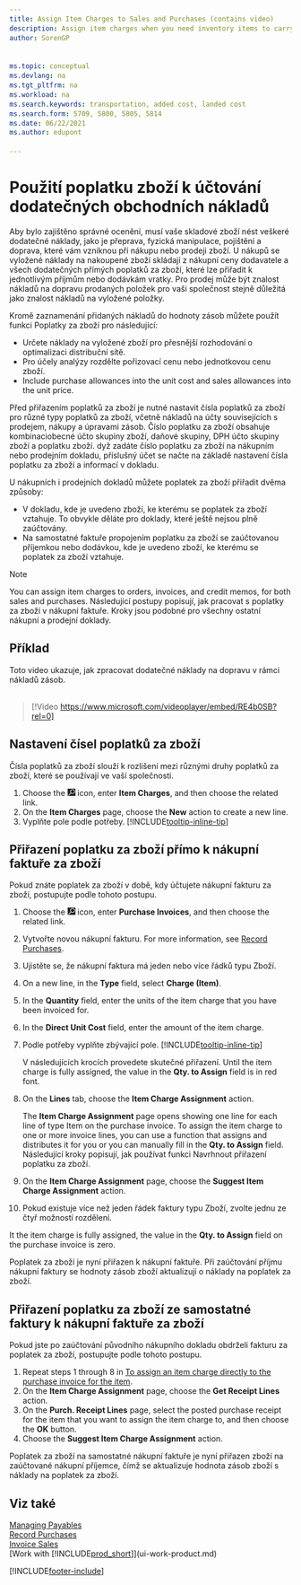 ```yaml
---
title: Assign Item Charges to Sales and Purchases (contains video)
description: Assign item charges when you need inventory items to carry added costs, such as freight and physical handling that you incur when purchasing or selling items.
author: SorenGP


ms.topic: conceptual
ms.devlang: na
ms.tgt_pltfrm: na
ms.workload: na
ms.search.keywords: transportation, added cost, landed cost
ms.search.form: 5709, 5800, 5805, 5814
ms.date: 06/22/2021
ms.author: edupont

---
```

# Použití poplatku zboží k účtování dodatečných obchodních nákladů
Aby bylo zajištěno správné ocenění, musí vaše skladové zboží nést veškeré dodatečné náklady, jako je přeprava, fyzická manipulace, pojištění a doprava, které vám vzniknou při nákupu nebo prodeji zboží. U nákupů se vyložené náklady na nakoupené zboží skládají z nákupní ceny dodavatele a všech dodatečných přímých poplatků za zboží, které lze přiřadit k jednotlivým příjmům nebo dodávkám vratky. Pro prodej může být znalost nákladů na dopravu prodaných položek pro vaši společnost stejně důležitá jako znalost nákladů na vyložené položky.

Kromě zaznamenání přidaných nákladů do hodnoty zásob můžete použít funkci Poplatky za zboží pro následující:

- Určete náklady na vyložené zboží pro přesnější rozhodování o optimalizaci distribuční sítě.
- Pro účely analýzy rozdělte pořizovací cenu nebo jednotkovou cenu zboží.
- Include purchase allowances into the unit cost and sales allowances into the unit price.

Před přiřazením poplatků za zboží je nutné nastavit čísla poplatků za zboží pro různé typy poplatků za zboží, včetně nákladů na účty souvisejících s prodejem, nákupy a úpravami zásob. Číslo poplatku za zboží obsahuje kombinaciobecné účto skupiny zboží, daňové skupiny, DPH účto skupiny zboží a poplatku zboží. dyž zadáte číslo poplatku za zboží na nákupním nebo prodejním dokladu, příslušný účet se načte na základě nastavení čísla poplatku za zboží a informací v dokladu.

U nákupních i prodejních dokladů můžete poplatek za zboží přiřadit dvěma způsoby:
- V dokladu, kde je uvedeno zboží, ke kterému se poplatek za zboží vztahuje. To obvykle děláte pro doklady, které ještě nejsou plně zaúčtovány.
- Na samostatné faktuře propojením poplatku za zboží se zaúčtovanou příjemkou nebo dodávkou, kde je uvedeno zboží, ke kterému se poplatek za zboží vztahuje.

> [!NOTE]  
> You can assign item charges to orders, invoices, and credit memos, for both sales and purchases. Následující postupy popisují, jak pracovat s poplatky za zboží v nákupní faktuře. Kroky jsou podobné pro všechny ostatní nákupní a prodejní doklady.

## Příklad
Toto video ukazuje, jak zpracovat dodatečné náklady na dopravu v rámci nákladů zásob.
<br><br>
> [!Video https://www.microsoft.com/videoplayer/embed/RE4b0SB?rel=0]

## Nastavení čísel poplatků za zboží
Čísla poplatků za zboží slouží k rozlišení mezi různými druhy poplatků za zboží, které se používají ve vaší společnosti.

1. Choose the ![Lightbulb that opens the Tell Me feature.](media/ui-search/search_small.png "Tell me what you want to do") icon, enter **Item Charges**, and then choose the related link.
2. On the **Item Charges** page, choose the **New** action to create a new line.
3. Vyplňte pole podle potřeby. [!INCLUDE[tooltip-inline-tip](includes/tooltip-inline-tip_md.md)]

## Přiřazení poplatku za zboží přímo k nákupní faktuře za zboží
Pokud znáte poplatek za zboží v době, kdy účtujete nákupní fakturu za zboží, postupujte podle tohoto postupu.

1. Choose the ![Lightbulb that opens the Tell Me feature.](media/ui-search/search_small.png "Tell me what you want to do") icon, enter **Purchase Invoices**, and then choose the related link.
2. Vytvořte novou nákupní fakturu. For more information, see [Record Purchases](purchasing-how-record-purchases.md).
3. Ujistěte se, že nákupní faktura má jeden nebo více řádků typu Zboží.
4. On a new line, in the **Type** field, select **Charge (Item)**.
5. In the **Quantity** field, enter the units of the item charge that you have been invoiced for.
6. In the **Direct Unit Cost** field, enter the amount of the item charge.
7. Podle potřeby vyplňte zbývající pole. [!INCLUDE[tooltip-inline-tip](includes/tooltip-inline-tip_md.md)]

   V následujících krocích provedete skutečné přiřazení. Until the item charge is fully assigned, the value in the **Qty. to Assign** field is in red font.
8. On the **Lines** tab, choose the **Item Charge Assignment** action.

   The **Item Charge Assignment** page opens showing one line for each line of type Item on the purchase invoice. To assign the item charge to one or more invoice lines, you can use a function that assigns and distributes it for you or you can manually fill in the **Qty. to Assign** field. Následující kroky popisují, jak používat funkci Navrhnout přiřazení poplatku za zboží.

9. On the **Item Charge Assignment** page, choose the **Suggest Item Charge Assignment** action.
10. Pokud existuje více než jeden řádek faktury typu Zboží, zvolte jednu ze čtyř možností rozdělení.

It the item charge is fully assigned, the value in the **Qty. to Assign** field on the purchase invoice is zero.

Poplatek za zboží je nyní přiřazen k nákupní faktuře. Při zaúčtování příjmu nákupní faktury se hodnoty zásob zboží aktualizují o náklady na poplatek za zboží.

## Přiřazení poplatku za zboží ze samostatné faktury k nákupní faktuře za zboží
Pokud jste po zaúčtování původního nákupního dokladu obdrželi fakturu za poplatek za zboží, postupujte podle tohoto postupu.
1. Repeat steps 1 through 8 in [To assign an item charge directly to the purchase invoice for the item](payables-how-assign-item-charges.md#to-assign-an-item-charge-directly-to-the-purchase-invoice-for-the-item).
2. On the **Item Charge Assignment** page, choose the **Get Receipt Lines** action.
3. On the **Purch. Receipt Lines** page, select the posted purchase receipt for the item that you want to assign the item charge to, and then choose the **OK** button.
4. Choose the **Suggest Item Charge Assignment** action.

Poplatek za zboží na samostatné nákupní faktuře je nyní přiřazen zboží na zaúčtované nákupní příjemce, čímž se aktualizuje hodnota zásob zboží s náklady na poplatek za zboží.

## Viz také
[Managing Payables](payables-manage-payables.md)  
[Record Purchases](purchasing-how-record-purchases.md)  
[Invoice Sales](sales-how-invoice-sales.md)  
[Work with [!INCLUDE[prod_short](includes/prod_short.md)]](ui-work-product.md)


[!INCLUDE[footer-include](includes/footer-banner.md)]
